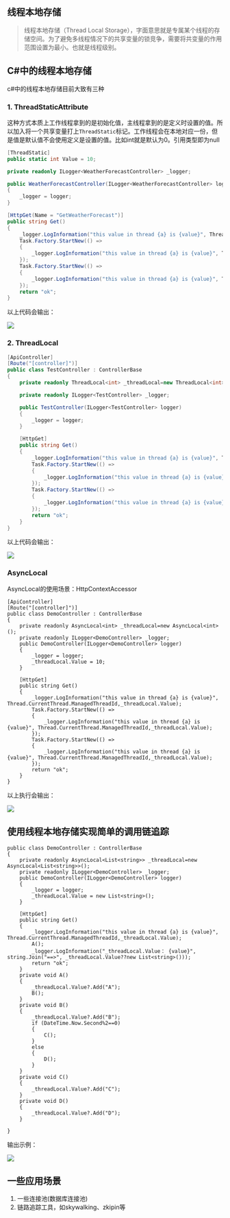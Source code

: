 ## 线程本地存储
> 线程本地存储（Thread Local Storage），字面意思就是专属某个线程的存储空间。为了避免多线程情况下的共享变量的锁竞争，需要将共变量的作用范围设置为最小。也就是线程级别。 

## C#中的线程本地存储
c#中的线程本地存储目前大致有三种

### 1. ThreadStaticAttribute
这种方式本质上工作线程拿到的是初始化值，主线程拿到的是定义时设置的值。所以加入将一个共享变量打上`ThreadStatic`标记。工作线程会在本地对应一份，但是值是默认值不会使用定义是设置的值。比如int就是默认为0。引用类型即为null

```csharp
[ThreadStatic]
public static int Value = 10;

private readonly ILogger<WeatherForecastController> _logger;

public WeatherForecastController(ILogger<WeatherForecastController> logger)
{
    _logger = logger;
}

[HttpGet(Name = "GetWeatherForecast")]
public string Get()
{
    _logger.LogInformation("this value in thread {a} is {value}", Thread.CurrentThread.ManagedThreadId,Value);
    Task.Factory.StartNew(() =>
    {
        _logger.LogInformation("this value in thread {a} is {value}", Thread.CurrentThread.ManagedThreadId,Value);
    });
    Task.Factory.StartNew(() =>
    {
        _logger.LogInformation("this value in thread {a} is {value}", Thread.CurrentThread.ManagedThreadId,Value);
    });
    return "ok";
}
```
以上代码会输出：

![](https://cdn.jsdelivr.net/gh/Daphnedepay/7nBQHeoTqK/20220512/20220512212553198.png)

### 2. ThreadLocal

```csharp
[ApiController]
[Route("[controller]")]
public class TestController : ControllerBase
{
    private readonly ThreadLocal<int> _threadLocal=new ThreadLocal<int>(()=>10);

    private readonly ILogger<TestController> _logger;

    public TestController(ILogger<TestController> logger)
    {
        _logger = logger;
    }

    [HttpGet]
    public string Get()
    {
        _logger.LogInformation("this value in thread {a} is {value}", Thread.CurrentThread.ManagedThreadId,_threadLocal.Value);
        Task.Factory.StartNew(() =>
        {
            _logger.LogInformation("this value in thread {a} is {value}", Thread.CurrentThread.ManagedThreadId,_threadLocal.Value);
        });
        Task.Factory.StartNew(() =>
        {
            _logger.LogInformation("this value in thread {a} is {value}", Thread.CurrentThread.ManagedThreadId,_threadLocal.Value);
        });
        return "ok";
    }
}
```
以上代码会输出：

![](https://cdn.jsdelivr.net/gh/Daphnedepay/7nBQHeoTqK/20220512/20220512213018179.png)

### AsyncLocal

AsyncLocal的使用场景：HttpContextAccessor

```
[ApiController]
[Route("[controller]")]
public class DemoController : ControllerBase
{
    private readonly AsyncLocal<int> _threadLocal=new AsyncLocal<int>();
    private readonly ILogger<DemoController> _logger;
    public DemoController(ILogger<DemoController> logger)
    {
        _logger = logger;
        _threadLocal.Value = 10;
    }

    [HttpGet]
    public string Get()
    {
        _logger.LogInformation("this value in thread {a} is {value}", Thread.CurrentThread.ManagedThreadId,_threadLocal.Value);
        Task.Factory.StartNew(() =>
        {
            _logger.LogInformation("this value in thread {a} is {value}", Thread.CurrentThread.ManagedThreadId,_threadLocal.Value);
        });
        Task.Factory.StartNew(() =>
        {
            _logger.LogInformation("this value in thread {a} is {value}", Thread.CurrentThread.ManagedThreadId,_threadLocal.Value);
        });
        return "ok";
    }
}
```
以上执行会输出：

![](https://cdn.jsdelivr.net/gh/Daphnedepay/7nBQHeoTqK/20220512/20220512213701030.png)

## 使用线程本地存储实现简单的调用链追踪

```
public class DemoController : ControllerBase
{
    private readonly AsyncLocal<List<string>> _threadLocal=new AsyncLocal<List<string>>();
    private readonly ILogger<DemoController> _logger;
    public DemoController(ILogger<DemoController> logger)
    {
        _logger = logger;
        _threadLocal.Value = new List<string>();
    }

    [HttpGet]
    public string Get()
    {
        _logger.LogInformation("this value in thread {a} is {value}", Thread.CurrentThread.ManagedThreadId,_threadLocal.Value);
        A();
        _logger.LogInformation("_threadLocal.Value： {value}", string.Join("==>", _threadLocal.Value??new List<string>()));
        return "ok";
    }
    private void A()
    {
        _threadLocal.Value?.Add("A");
        B();
    }
    private void B()
    {
        _threadLocal.Value?.Add("B");
        if (DateTime.Now.Second%2==0)
        {
            C();
        }
        else
        {
            D();
        }
    }
    private void C()
    {
        _threadLocal.Value?.Add("C");
    }
    private void D()
    {
        _threadLocal.Value?.Add("D");
    }

}
```

输出示例：

![](https://cdn.jsdelivr.net/gh/Daphnedepay/7nBQHeoTqK/20220512/20220512214346124.png)


## 一些应用场景
  1. 一些连接池(数据库连接池)
  2. 链路追踪工具，如skywalking、zkipin等
